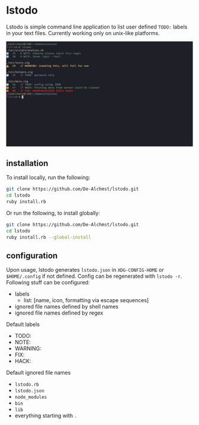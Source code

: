 # lstodo

Lstodo is simple command line application to list user defined `TODO:` labels in your text files. Currently working only on unix-like platforms.

![](demonstration.png)

## installation
To install locally, run the following:
```bash
git clone https://github.com/De-Alchmst/lstodo.git
cd lstodo
ruby install.rb
```
Or run the following, to install globally:
```bash
git clone https://github.com/De-Alchmst/lstodo.git
cd lstodo
ruby install.rb --global-install
```

## configuration
Upon usage, lstodo generates `lstodo.json` in `XDG-CONFIG-HOME` or `$HOME/.config` if not defined. Config can be regenerated with `lstodo -r`.  Following stuff can be configured:
+ labels
	* list: [name, icon, formatting via escape sequences]
+ ignored file names defined by shell names
+ ignored file names defined by regex

Default labels
+ TODO:
+ NOTE:
+ WARNING:
+ FIX:
+ HACK:

Default ignored file names
+ `lstodo.rb`
+ `lstodo.json`
+ `node_modules`
+ `bin`
+ `lib`
+ everything starting with `.`
